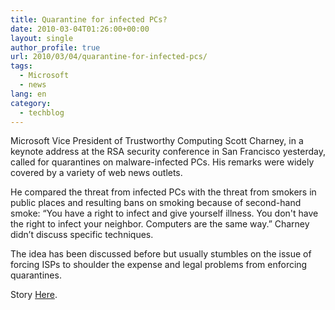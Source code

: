 ```yaml
---
title: Quarantine for infected PCs?
date: 2010-03-04T01:26:00+00:00
layout: single
author_profile: true
url: 2010/03/04/quarantine-for-infected-pcs/
tags:
  - Microsoft
  - news
lang: en
category: 
  - techblog
---
```

Microsoft Vice President of Trustworthy Computing Scott Charney, in a keynote address at the RSA security conference in San Francisco yesterday, called for quarantines on malware-infected PCs. His remarks were widely covered by a variety of web news outlets.

He compared the threat from infected PCs with the threat from smokers in public places and resulting bans on smoking because of second-hand smoke: “You have a right to infect and give yourself illness. You don't have the right to infect your neighbor. Computers are the same way.” Charney didn’t discuss specific techniques.

The idea has been discussed before but usually stumbles on the issue of forcing ISPs to shoulder the expense and legal problems from enforcing quarantines.

Story [Here](http://www.theregister.co.uk/2010/03/02/microsoft_charney_rsa/).
